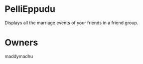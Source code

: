 # PelliEppudu
Displays all the marriage events of your friends in a friend group.

# Owners
maddymadhu